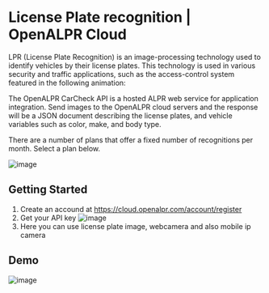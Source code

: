 
# License Plate recognition | OpenALPR Cloud

LPR (License Plate Recognition) is an image-processing technology used to identify vehicles by their license plates. This technology is used in various security and traffic applications, such as the access-control system featured in the following animation:

The OpenALPR CarCheck API is a hosted ALPR web service for application integration. Send images to the OpenALPR cloud servers and the response will be a JSON document describing the license plates, and vehicle variables such as color, make, and body type.

There are a number of plans that offer a fixed number of recognitions per month. Select a plan below.

![image](https://user-images.githubusercontent.com/61175452/200106184-4e45b608-8283-4e9c-8f0b-6922cdd73e92.png)

## Getting Started

1. Create an accound at https://cloud.openalpr.com/account/register
2. Get your API key
![image](https://user-images.githubusercontent.com/61175452/200106328-22c6f60b-fe11-4032-abfa-624870c267ba.png)
3. Here you can use license plate image, webcamera and also mobile ip camera


## Demo

![image](https://user-images.githubusercontent.com/61175452/200107703-e82df1e8-4063-4fd0-99c6-d7f562db3132.png)

